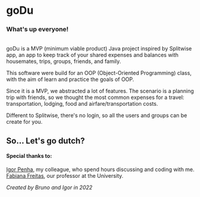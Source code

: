 # goDu

### What's up everyone!
\
goDu is a MVP (minimum viable product) Java project inspired by Splitwise app, an app to keep track of your shared expenses and balances with housemates, trips, groups, friends, and family.

This software were build for an OOP (Object-Oriented Programming) class, with the aim of learn and practice the goals of OOP.

Since it is a MVP, we abstracted a lot of features. The scenario is a planning trip with friends,  so we thought the most common expenses for a travel: transportation, lodging, food and airfare/transportation costs.

Different to Splitwise, there's no login, so all the users and groups can be create for you.

## So... Let's go dutch?  

#### Special thanks to:
[Igor Penha](https://github.com/igorpenhaa), my colleague, who spend hours discussing and coding with me.  
[Fabiana Freitas](https://github.com/profaFabianaMendes), our professor at the University.  

*Created by Bruno and Igor in 2022*
